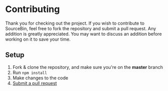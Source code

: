 # Contributing

Thank you for checking out the project. If you wish to contribute to SourceBin, feel free to fork the repository and submit a pull request. Any addition is greatly appreciated. You may want to discuss an addition before working on it to save your time.

## Setup

1. Fork & clone the repository, and make sure you're on the **master** branch
2. Run `npm install`
3. Make changes to the code
4. [Submit a pull request](https://github.com/SebastiaanYN/SourceBin/compare)
